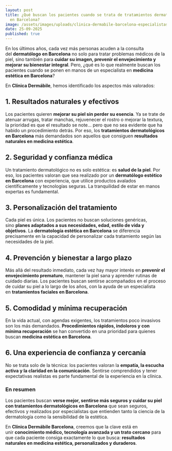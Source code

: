 ```yaml
---
layout: post
title: ¿Qué buscan los pacientes cuando se trata de tratamientos dermatológicos
  en Barcelona?
image: /assets/images/uploads/clinica-dermabile-barcelona-especialistas-en-cuidado-de-la-piel-y-tratamientos-faciales-avanzados.png
date: 25-09-2025
published: true
---
```

En los últimos años, cada vez más personas acuden a la consulta del **dermatólogo en Barcelona** no solo para tratar problemas médicos de la piel, sino también para **cuidar su imagen, prevenir el envejecimiento y mejorar su bienestar integral**. Pero, ¿qué es lo que realmente buscan los pacientes cuando se ponen en manos de un especialista en **medicina estética en Barcelona**?

En **Clínica Dermábile**, hemos identificado los aspectos más valorados:

## 1. Resultados naturales y efectivos

Los pacientes quieren **mejorar su piel sin perder su esencia**. Ya se trate de atenuar arrugas, tratar manchas, rejuvenecer el rostro o mejorar la textura, la prioridad es que el resultado se note… pero que no sea evidente que ha habido un procedimiento detrás. Por eso, los **tratamientos dermatológicos en Barcelona** más demandados son aquellos que consiguen **resultados naturales en medicina estética**.

## 2. Seguridad y confianza médica

Un tratamiento dermatológico no es solo estética: es **salud de la piel**. Por eso, los pacientes valoran que sea realizado por un **dermatólogo estético en Barcelona** con experiencia, que utilice productos avalados científicamente y tecnologías seguras. La tranquilidad de estar en manos expertas es fundamental.

## 3. Personalización del tratamiento

Cada piel es única. Los pacientes no buscan soluciones genéricas, sino **planes adaptados a sus necesidades, edad, estilo de vida y objetivos**. La **dermatología estética en Barcelona** se diferencia precisamente en la capacidad de personalizar cada tratamiento según las necesidades de la piel.

## 4. Prevención y bienestar a largo plazo

Más allá del resultado inmediato, cada vez hay mayor interés en **prevenir el envejecimiento prematuro**, mantener la piel sana y aprender rutinas de cuidado diarias. Los pacientes buscan sentirse acompañados en el proceso de cuidar su piel a lo largo de los años, con la ayuda de un especialista en **tratamientos faciales en Barcelona**.

## 5. Comodidad y mínima recuperación

En la vida actual, con agendas exigentes, los tratamientos poco invasivos son los más demandados. **Procedimientos rápidos, indoloros y con mínima recuperación** se han convertido en una prioridad para quienes buscan **medicina estética en Barcelona**.

## 6. Una experiencia de confianza y cercanía

No se trata solo de la técnica: los pacientes valoran la **empatía, la escucha activa y la claridad en la comunicación**. Sentirse comprendidos y tener expectativas realistas es parte fundamental de la experiencia en la clínica.

### En resumen

Los pacientes buscan **verse mejor, sentirse más seguros y cuidar su piel con tratamientos dermatológicos en Barcelona** que sean seguros, efectivos y realizados por especialistas que entienden tanto la ciencia de la dermatología como la sensibilidad de la estética.

En **Clínica Dermábile Barcelona**, creemos que la clave está en unir **conocimiento médico, tecnología avanzada y un trato cercano** para que cada paciente consiga exactamente lo que busca: **resultados naturales en medicina estética, personalizados y duraderos**.
